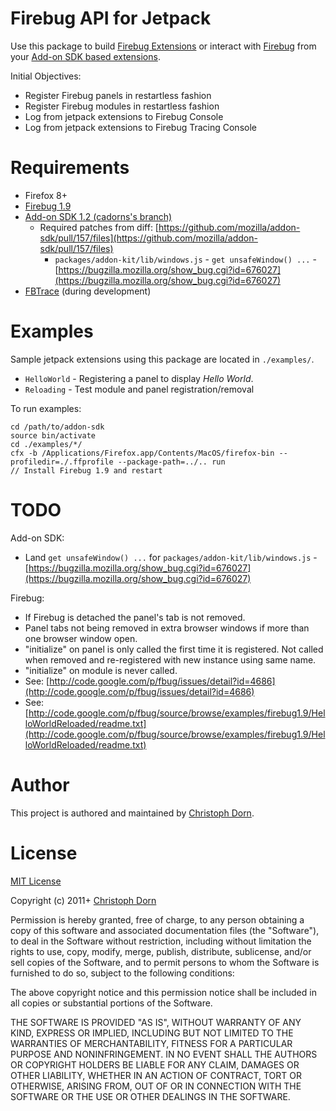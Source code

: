 Firebug API for Jetpack
=======================

Use this package to build [Firebug Extensions](http://getfirebug.com/wiki/index.php/Firebug_Extensions) or interact with 
[Firebug](http://getfirebug.com/) from your [Add-on SDK based extensions](https://addons.mozilla.org/en-US/developers/builder).

Initial Objectives:

  * Register Firebug panels in restartless fashion
  * Register Firebug modules in restartless fashion
  * Log from jetpack extensions to Firebug Console
  * Log from jetpack extensions to Firebug Tracing Console


Requirements
============

  * Firefox 8+
  * [Firebug 1.9](http://getfirebug.com/releases/firebug/1.9/)
  * [Add-on SDK 1.2 (cadorns's branch)](https://github.com/cadorn/addon-sdk/)
    * Required patches from diff: [https://github.com/mozilla/addon-sdk/pull/157/files](https://github.com/mozilla/addon-sdk/pull/157/files)
      * `packages/addon-kit/lib/windows.js` - `get unsafeWindow() ...` - [https://bugzilla.mozilla.org/show_bug.cgi?id=676027](https://bugzilla.mozilla.org/show_bug.cgi?id=676027)
  * [FBTrace](http://getfirebug.com/wiki/index.php/FBTrace) (during development)

Examples
========

Sample jetpack extensions using this package are located in `./examples/`.

  * `HelloWorld` - Registering a panel to display *Hello World*.
  * `Reloading` - Test module and panel registration/removal

To run examples:

    cd /path/to/addon-sdk
    source bin/activate
    cd ./examples/*/
    cfx -b /Applications/Firefox.app/Contents/MacOS/firefox-bin --profiledir=./.ffprofile --package-path=../.. run
    // Install Firebug 1.9 and restart


TODO
====

Add-on SDK:

  * Land `get unsafeWindow() ...` for `packages/addon-kit/lib/windows.js` - [https://bugzilla.mozilla.org/show_bug.cgi?id=676027](https://bugzilla.mozilla.org/show_bug.cgi?id=676027)

Firebug:

  * If Firebug is detached the panel's tab is not removed.
  * Panel tabs not being removed in extra browser windows if more than one browser window open.
  * "initialize" on panel is only called the first time it is registered. Not called when removed and re-registered with new instance using same name.
  * "initialize" on module is never called.
  * See: [http://code.google.com/p/fbug/issues/detail?id=4686](http://code.google.com/p/fbug/issues/detail?id=4686)
  * See: [http://code.google.com/p/fbug/source/browse/examples/firebug1.9/HelloWorldReloaded/readme.txt](http://code.google.com/p/fbug/source/browse/examples/firebug1.9/HelloWorldReloaded/readme.txt)


Author
======

This project is authored and maintained by [Christoph Dorn](http://www.christophdorn.com/).


License
=======

[MIT License](http://www.opensource.org/licenses/mit-license.php)

Copyright (c) 2011+ [Christoph Dorn](http://www.christophdorn.com/)

Permission is hereby granted, free of charge, to any person obtaining a copy
of this software and associated documentation files (the "Software"), to deal
in the Software without restriction, including without limitation the rights
to use, copy, modify, merge, publish, distribute, sublicense, and/or sell
copies of the Software, and to permit persons to whom the Software is
furnished to do so, subject to the following conditions:

The above copyright notice and this permission notice shall be included in
all copies or substantial portions of the Software.

THE SOFTWARE IS PROVIDED "AS IS", WITHOUT WARRANTY OF ANY KIND, EXPRESS OR
IMPLIED, INCLUDING BUT NOT LIMITED TO THE WARRANTIES OF MERCHANTABILITY,
FITNESS FOR A PARTICULAR PURPOSE AND NONINFRINGEMENT. IN NO EVENT SHALL THE
AUTHORS OR COPYRIGHT HOLDERS BE LIABLE FOR ANY CLAIM, DAMAGES OR OTHER
LIABILITY, WHETHER IN AN ACTION OF CONTRACT, TORT OR OTHERWISE, ARISING FROM,
OUT OF OR IN CONNECTION WITH THE SOFTWARE OR THE USE OR OTHER DEALINGS IN
THE SOFTWARE.
